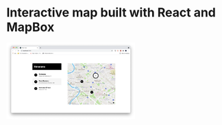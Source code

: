 # Interactive map built with React and MapBox
<img src="https://github.com/filippozanfini/interactive-react-map/blob/main/interactive-map.png" width="300">
